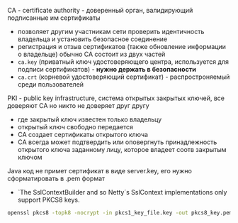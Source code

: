 CA - certificate authority - доверенный орган, валидирующий подписанные им сертификаты
- позволяет другим участникам сети проверить идентичность владельца и установить безопасное соединение
- регистрация и отзыв сертификатов (также обновление информации о владельце)
обычно CA состоит из двух частей
- `ca.key` (приватный ключ удостоверяющего центра, используется для подписи сертификатов) - **нужно держать в безопасности**
- `ca.crt` (корневой удостоверяющий сертификат) - распростроняемый среди пользователей

PKI - public key infrastructure, система открытых закрытых ключей, все доверяют СА но никто не доверяет друг другу
- где закрытый ключ известен только владельцу
- открытый ключ свободно передается
- СА создает сертификаты открытого ключа
- СА всегда может подтвердить или оповергнуть принадлежность открытого ключа заданному лицу, которое владеет соотв закрытым ключом

Java код не примет сертификат в виде server.key, его нужно сформатировать в .pem формат
- `The SslContextBuilder and so Netty´s SslContext implementations only support PKCS8 keys.
  
```bash
openssl pkcs8 -topk8 -nocrypt -in pkcs1_key_file.key -out pkcs8_key.pem
```
